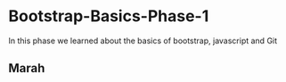 # Bootstrap-Basics-Phase-1
In this phase we learned about the basics of bootstrap,  javascript and Git
## Marah